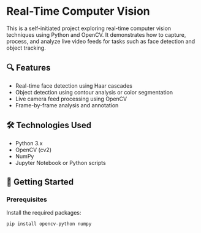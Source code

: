 # Real-Time Computer Vision

This is a self-initiated project exploring real-time computer vision techniques using Python and OpenCV. It demonstrates how to capture, process, and analyze live video feeds for tasks such as face detection and object tracking.

## 🔍 Features

- Real-time face detection using Haar cascades
- Object detection using contour analysis or color segmentation
- Live camera feed processing using OpenCV
- Frame-by-frame analysis and annotation

## 🛠️ Technologies Used

- Python 3.x
- OpenCV (cv2)
- NumPy
- Jupyter Notebook or Python scripts

## 🚀 Getting Started

### Prerequisites

Install the required packages:

```bash
pip install opencv-python numpy

